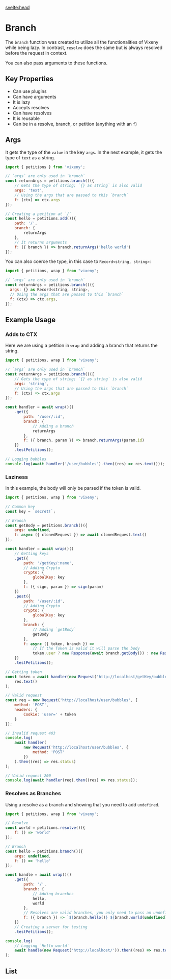 <script>
  import ListOfComponents from '$lib/components/listofBasic.svelte';;
</script>

<svelte:head>

<title>Branch - Vixeny</title>
  <meta name="description" content="Understanding branch"/>
  <meta name="keywords" content="branch, web development, Vixeny framework, FP, functional programming"/>
</svelte:head>

# Branch

The `branch` function was created to utilize all the functionalities of Vixeny
while being lazy. In contrast, `resolve` does the same but is always resolved
before the request in context.

You can also pass arguments to these functions.

## Key Properties

- Can use plugins
- Can have arguments
- It is lazy
- Accepts resolves
- Can have resolves
- It is reusable
- Can be in a resolve, branch, or petition (anything with an `f`)

## Args

It gets the type of the `value` in the key `args`. In the next example, it gets
the type of `text` as a string.

```javascript
import { petitions } from 'vixeny';

// `args` are only used in `branch`
const returnArgs = petitions.branch()({
	// Gets the type of string; `{} as string` is also valid
	args: 'text',
	// Using the args that are passed to this `branch`
	f: (ctx) => ctx.args
});

// Creating a petition at `/`
const hello = petitions.add()({
	path: '/',
	branch: {
		returnArgs
	},
	// It returns arguments
	f: ({ branch }) => branch.returnArgs('hello world')
});
```

You can also coerce the type, in this case to `Record<string, string>`:

```javascript
import { petitions, wrap } from "vixeny";

// `args` are only used in `branch`
const returnArgs = petitions.branch()({
  args: {} as Record<string, string>,
  // Using the args that are passed to this `branch`
  f: (ctx) => ctx.args,
});
```

## Example Usage

### Adds to CTX

Here we are using a petition in `wrap` and adding a branch that returns the
string.

```javascript
import { petitions, wrap } from 'vixeny';

// `args` are only used in `branch`
const returnArgs = petitions.branch()({
	// Gets the type of string; `{} as string` is also valid
	args: 'string',
	// Using the args that are passed to this `branch`
	f: (ctx) => ctx.args
});

const handler = await wrap()()
	.get({
		path: '/user/:id',
		branch: {
			// Adding a branch
			returnArgs
		},
		f: ({ branch, param }) => branch.returnArgs(param.id)
	})
	.testPetitions();

// Logging bubbles
console.log(await handler('/user/bubbles').then((res) => res.text()));
```

### Laziness

In this example, the body will only be parsed if the token is valid.

```javascript
import { petitions, wrap } from 'vixeny';

// Common key
const key = `secret!`;

// Branch
const getBody = petitions.branch()({
	args: undefined,
	f: async ({ clonedRequest }) => await clonedRequest.text()
});

const handler = await wrap()()
	// Getting keys
	.get({
		path: '/getKey/:name',
		// Adding Crypto
		crypto: {
			globalKey: key
		},
		f: ({ sign, param }) => sign(param)
	})
	.post({
		path: '/user/:id',
		// Adding Crypto
		crypto: {
			globalKey: key
		},
		branch: {
			// Adding `getBody`
			getBody
		},
		f: async ({ token, branch }) =>
			// If the Token is valid it will parse the body
			token.user ? new Response(await branch.getBody()) : new Response(null, { status: 403 })
	})
	.testPetitions();

// Getting token
const token = await handler(new Request('http://localhost/getKey/bubbles')).then((res) =>
	res.text()
);

// Valid request
const req = new Request('http://localhost/user/bubbles', {
	method: 'POST',
	headers: {
		Cookie: 'user=' + token
	}
});

// Invalid request 403
console.log(
	await handler(
		new Request('http://localhost/user/bubbles', {
			method: 'POST'
		})
	).then((res) => res.status)
);

// Valid request 200
console.log(await handler(req).then((res) => res.status));
```

### Resolves as Branches

Using a resolve as a branch and showing that you need to add `undefined`.

```javascript
import { petitions, wrap } from 'vixeny';

// Resolve
const world = petitions.resolve()({
	f: () => 'world'
});

// Branch
const hello = petitions.branch()({
	args: undefined,
	f: () => 'hello'
});

const handle = await wrap()()
	.get({
		path: '/',
		branch: {
			// Adding branches
			hello,
			world
		},
		// Resolves are valid branches, you only need to pass an undefined argument
		f: ({ branch }) => `${branch.hello()} ${branch.world(undefined)}`
	})
	// Creating a server for testing
	.testPetitions();

console.log(
	// Logging `Hello world`
	await handle(new Request('http://localhost/')).then((res) => res.text())
);
```

## List

<ListOfComponents />
